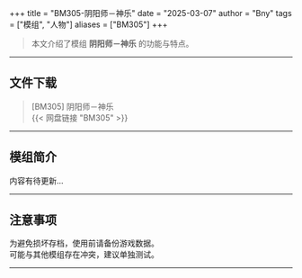 +++
title = "BM305-阴阳师－神乐"
date = "2025-03-07"
author = "Bny"
tags = ["模组", "人物"]
aliases = ["BM305"]
+++

> 本文介绍了模组 **阴阳师－神乐** 的功能与特点。

---

## 文件下载

> [BM305] 阴阳师－神乐  
{{< 网盘链接 "BM305" >}}  

---

## 模组简介

>  
内容有待更新...  

---

## 注意事项

>  
为避免损坏存档，使用前请备份游戏数据。  
可能与其他模组存在冲突，建议单独测试。  

---


